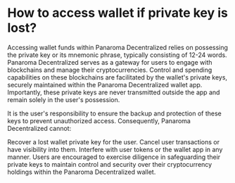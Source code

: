 # How to access wallet if private key is lost? 

Accessing wallet funds within Panaroma Decentralized relies on possessing the private key or its mnemonic phrase, typically consisting of 12-24 words. Panaroma Decentralized serves as a gateway for users to engage with blockchains and manage their cryptocurrencies. Control and spending capabilities on these blockchains are facilitated by the wallet's private keys, securely maintained within the Panaroma Decentralized wallet app. Importantly, these private keys are never transmitted outside the app and remain solely in the user's possession.

It is the user's responsibility to ensure the backup and protection of these keys to prevent unauthorized access. Consequently, Panaroma Decentralized cannot:

Recover a lost wallet private key for the user.
Cancel user transactions or have visibility into them.
Interfere with user tokens or the wallet app in any manner.
Users are encouraged to exercise diligence in safeguarding their private keys to maintain control and security over their cryptocurrency holdings within the Panaroma Decentralized wallet.

